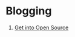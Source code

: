 # Blogging

1. [Get into Open Source](https://shaikmohammadabdullah.hashnode.dev/get-started-with-open-source)

